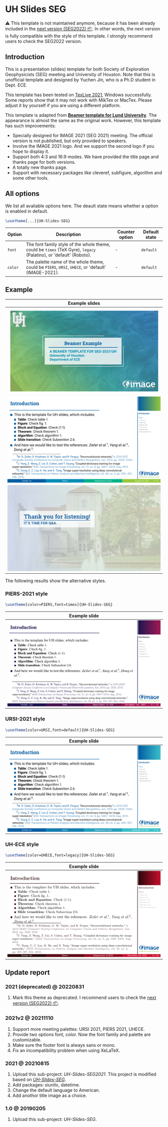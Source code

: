 # UH Slides SEG

:warning: This template is not maintained anymore, because it has been already included in the [next version (SEG2022) :package:][git-seg2022-slides]. In other words, the next version is fully compatible with the style of this template. I strongly recommend users to check the SEG2022 version.

## Introduction

This is a presentation (slides) template for both Society of Exploration Geophysicists (SEG) meeting and University of Houston. Note that this is unofficial template and designed by Yuchen Jin, who is a Ph.D student in Dept. ECE.

This template has been tested on [TexLive 2021][texlive], Windows successfully. Some reports show that it may not work with MikTex or MacTex. Please adjust it by yourself if you are using a different platform.

This template is adapted from [**Beamer template for Lund University**][slice-lu]. The appearance is almost the same as the original work. However, this template has such improvements:

* Specially designed for IMAGE 2021 (SEG 2021) meeting. The official version is not published, but only provided to speakers.
* Involve the IMAGE 2021 logo. And we support the second logo if you hope to display it.
* Support both 4:3 and 16:9 modes. We have provided the title page and thanks page for both versions.
* A totally new thanks page.
* Support with necessary packages like cleveref, subfigure, algorithm and some other tools.

## All options

We list all avaliable options here. The deault state means whether a option is enabled in default.

```latex
\usetheme[...]{UH-Slides-SEG}
```

| Option | Description | Counter option | Default state |
| -----  |   -----     |      -----     |  -----  |
| `font` | The font family style of the whole theme, could be `times` (TeX Gyre), `legacy` (Palatino), or 'default' (Roboto).  | - | `default` |
| `color` | The palette name of the whole theme, could be `PIERS`, `URSI`, `UHECE`, or 'default' (IMAGE-2021).  | - | `default` |

## Example

| Example slides |
| ----- |
| ![ex1][ex-fig-1] |
| ![ex2][ex-fig-2] |
| ![ex3][ex-fig-3] |

The following results show the alternative styles.

### PIERS-2021 style

```latex
\usetheme[color=PIERS,font=times]{UH-Slides-SEG}
```

| Example slide |
| ----- |
| ![ex-piers][ex-fig-piers] |

### URSI-2021 style

```latex
\usetheme[color=URSI,font=default]{UH-Slides-SEG}
```

| Example slide |
| ----- |
| ![ex-ursi][ex-fig-ursi] |

### UH-ECE style

```latex
\usetheme[color=UHECE,font=legacy]{UH-Slides-SEG}
```

| Example slide |
| ----- |
| ![ex-uhece][ex-fig-uhece] |

## Update report

### 2021 (deprecated) @ 20220831

1. Mark this theme as deprecated. I recommend users to check the [next version (SEG2022) :package:][git-seg2022-slides].

### 2021v2 @ 20211110

1. Support more meeting palettes: URSI 2021, PIERS 2021, UHECE.
2. Provide two options font, color. Now the font family and palette are customizable.
3. Make sure the footer font is always sans or mono.
4. Fix an incompatibility problem when using XeLaTeX.

### 2021 @ 20210815

1. Upload this sub-project: *UH-Slides-SEG2021*. This project is modified based on [*UH-Slides-SEG*](https://github.com/cainmagi/UH-beamer-templates/tree/UH-Slides-SEG).
2. Add packages: siunitx, datetime.
3. Change the default language to American.
4. Add anothor title image as a choice.

### 1.0 @ 20190205

1. Upload this sub-project: *UH-Slides-SEG*.

[slice-lu]:https://github.com/mryzmo/lu-beamer
[texlive]:https://ctan.org/pkg/texlive
[ex-fig-1]:./display/uh-seg-1.jpg
[ex-fig-2]:./display/uh-seg-2.png
[ex-fig-3]:./display/uh-seg-3.jpg
[ex-fig-piers]:./display/uh-seg-style-piers.png
[ex-fig-ursi]:./display/uh-seg-style-ursi.png
[ex-fig-uhece]:./display/uh-seg-style-uhece.png

[git-seg2022-slides]:https://github.com/cainmagi/UH-beamer-templates/tree/UH-Slides-SEG2022

